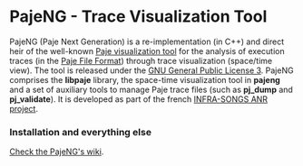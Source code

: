 PajeNG - Trace Visualization Tool
==================================

PajeNG (Paje Next Generation) is a re-implementation (in C++) and
direct heir of the well-known [Paje visualization
tool](http://paje.sf.net) for the analysis of execution traces (in the
[Paje File
Format](http://paje.sourceforge.net/download/publication/lang-paje.pdf))
through trace visualization (space/time view).  The tool is released
under the [GNU General Public License
3](http://www.gnu.org/licenses/gpl.html). PajeNG comprises the
__libpaje__ library, the space-time visualization tool in __pajeng__
and a set of auxiliary tools to manage Paje trace files (such as
__pj_dump__ and __pj_validate__). It is developed as part of the
french [INFRA-SONGS ANR project](http://infra-songs.gforge.inria.fr/).

### Installation and everything else

[Check the PajeNG's wiki](https://github.com/schnorr/pajeng/wiki/).